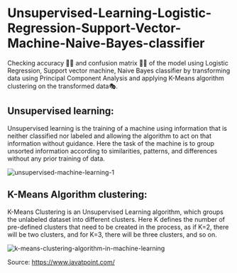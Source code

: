 # Unsupervised-Learning-Logistic-Regression-Support-Vector-Machine-Naive-Bayes-classifier
Checking accuracy 🕵️‍♀️ and confusion matrix 👩‍🏫 of the model using Logistic Regression, Support vector machine, Naive Bayes classifier by transforming data using Principal Component Analysis and applying K-Means algorithm clustering on the transformed data🎭.

## Unsupervised learning:
Unsupervised learning is the training of a machine using information that is neither classified nor labeled and allowing the algorithm to act on that information without guidance. Here the task of the machine is to group unsorted information according to similarities, patterns, and differences without any prior training of data.

![unsupervised-machine-learning-1](https://user-images.githubusercontent.com/71040750/123867116-90cc1300-d94b-11eb-8707-a5bd65fffa25.png)

## K-Means Algorithm clustering:
K-Means Clustering is an Unsupervised Learning algorithm, which groups the unlabeled dataset into different clusters. Here K defines the number of pre-defined clusters that need to be created in the process, as if K=2, there will be two clusters, and for K=3, there will be three clusters, and so on.

![k-means-clustering-algorithm-in-machine-learning](https://user-images.githubusercontent.com/71040750/123867533-1f409480-d94c-11eb-9263-5a44c27e6f4e.png)

Source: https://www.javatpoint.com/ 
